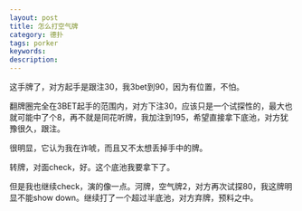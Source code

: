 ```yaml
---
layout: post
title: 怎么打空气牌
category: 德扑
tags: porker
keywords: 
description: 
---
```


<p>

<a class="fancybox-buttons" data-fancybox-group="button" href="http://7xtttt.com1.z0.glb.clouddn.com/Air_1.png"><img src="http://7xtttt.com1.z0.glb.clouddn.com/porkerbg.jpg" alt="" hidden/></a>

<a class="fancybox-buttons" data-fancybox-group="button" href="http://7xtttt.com1.z0.glb.clouddn.com/Air_2.png"></a>

<a class="fancybox-buttons" data-fancybox-group="button" href="http://7xtttt.com1.z0.glb.clouddn.com/Air_3.png"></a>


</p>



这手牌了，对方起手是跟注30，我3bet到90，因为有位置，不怕。

翻牌圈完全在3BET起手的范围内，对方下注30，应该只是一个试探性的，最大也就可能中了个8，再不就是同花听牌，我加注到195，希望直接拿下底池，对方犹豫很久，跟注。

很明显，它认为我在诈唬，而且又不太想丢掉手中的牌。

转牌，对面check，好。这个底池我要拿下了。

但是我也继续check，演的像一点。河牌，空气牌2，对方再次试探80，我这牌明显不能show down。继续打了一个超过半底池，对方弃牌，预料之中。
